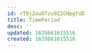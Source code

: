 ```yaml
---
id: rT9j2ouO7zu9Z2CHpgtUD
title: TimePeriod
desc: ''
updated: 1635661615516
created: 1635661615516
---
```



